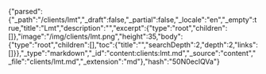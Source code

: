 {"parsed":{"_path":"/clients/lmt","_draft":false,"_partial":false,"_locale":"en","_empty":true,"title":"Lmt","description":"","excerpt":{"type":"root","children":[]},"image":"/img/clients/lmt.png","height":35,"body":{"type":"root","children":[],"toc":{"title":"","searchDepth":2,"depth":2,"links":[]}},"_type":"markdown","_id":"content:clients:lmt.md","_source":"content","_file":"clients/lmt.md","_extension":"md"},"hash":"50N0eclQVa"}